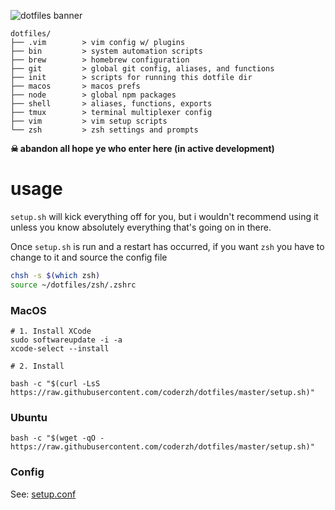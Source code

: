 ![dotfiles banner](banner.png)

```
dotfiles/
├── .vim        > vim config w/ plugins
├── bin         > system automation scripts
├── brew        > homebrew configuration
├── git         > global git config, aliases, and functions
├── init        > scripts for running this dotfile dir
├── macos       > macos prefs
├── node        > global npm packages
├── shell       > aliases, functions, exports
├── tmux        > terminal multiplexer config
├── vim         > vim setup scripts
└── zsh         > zsh settings and prompts
```

**☠ abandon all hope ye who enter here (in active development)**

# usage

`setup.sh` will kick everything off for you, but i wouldn't recommend using it unless you know absolutely everything that's going on in there.

Once `setup.sh` is run and a restart has occurred, if you want `zsh` you have to change to it and source the config file

```bash
chsh -s $(which zsh)
source ~/dotfiles/zsh/.zshrc
```


### MacOS

```
# 1. Install XCode
sudo softwareupdate -i -a
xcode-select --install

# 2. Install

bash -c "$(curl -LsS https://raw.githubusercontent.com/coderzh/dotfiles/master/setup.sh)"

```

### Ubuntu

```
bash -c "$(wget -qO - https://raw.githubusercontent.com/coderzh/dotfiles/master/setup.sh)"
```

### Config

See: [setup.conf](https://github.com/seirhisao/dotfiles/blob/master/setup.conf)

